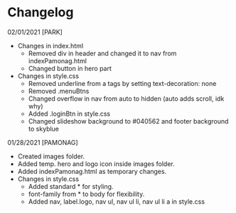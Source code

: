 # Changelog

02/01/2021 [PARK]

- Changes in index.html
  - Removed div in header and changed it to nav from indexPamonag.html
  - Changed button in hero part
- Changes in style.css
  - Removed underline from a tags by setting text-decoration: none
  - Removed .menuBtns
  - Changed overflow in nav from auto to hidden (auto adds scroll, idk why)
  - Added .loginBtn in style.css
  - Changed slideshow background to #040562 and footer background to skyblue


01/28/2021 [PAMONAG]

- Created images folder.
- Added temp. hero and logo icon inside images folder.
- Added indexPamonag.html as temporary changes.
- Changes in style.css
  - Added standard \* for styling.
  - font-family from \* to body for flexibility.
  - Added nav, label.logo, nav ul, nav ul li, nav ul li a in style.css
